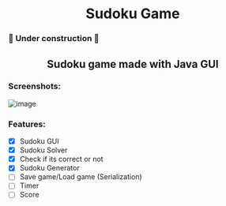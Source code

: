 <h1 align=center>Sudoku Game</h1>

<h3>🚧 Under construction 🚧</h3>

<h2 align=center>Sudoku game made with Java GUI</h2>

### Screenshots:
![image](https://user-images.githubusercontent.com/88205265/142905000-95e1a7a2-0873-4cb0-b37b-880322696e71.png)


### Features: 
- [X] Sudoku GUI
- [X] Sudoku Solver
- [X] Check if its correct or not
- [X] Sudoku Generator
- [ ] Save game/Load game (Serialization)
- [ ] Timer
- [ ] Score
